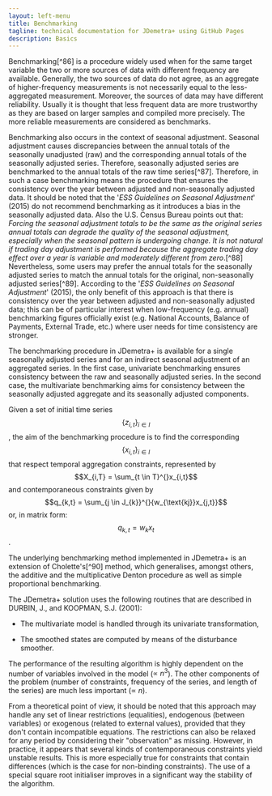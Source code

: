 ```yaml
---
layout: left-menu
title: Benchmarking
tagline: technical documentation for JDemetra+ using GitHub Pages
description: Basics
---
```



Benchmarking[^86] is a procedure widely used when for the same target
variable the two or more sources of data with different frequency are
available. Generally, the two sources of data do not agree, as an
aggregate of higher-frequency measurements is not necessarily equal to
the less-aggregated measurement. Moreover, the sources of data may have
different reliability. Usually it is thought that less frequent data are
more trustworthy as they are based on larger samples and compiled more
precisely. The more reliable measurements are considered as benchmarks.

Benchmarking also occurs in the context of seasonal adjustment. Seasonal
adjustment causes discrepancies between the annual totals of the
seasonally unadjusted (raw) and the corresponding annual totals of the
seasonally adjusted series. Therefore, seasonally adjusted series are
benchmarked to the annual totals of the raw time series[^87]. Therefore,
in such a case benchmarking means the procedure that ensures the
consistency over the year between adjusted and non-seasonally adjusted
data. It should be noted that the '*ESS Guidelines on Seasonal
Adjustment*' (2015) do not recommend benchmarking as it introduces a
bias in the seasonally adjusted data. Also the U.S. Census Bureau points
out that: *Forcing the seasonal adjustment totals to be the same as the
original series annual totals can degrade the quality of the seasonal
adjustment, especially when the seasonal pattern is undergoing change.
It is not natural if trading day adjustment is performed because the
aggregate trading day effect over a year is variable and moderately
different from zero*.[^88] Nevertheless, some users may prefer the
annual totals for the seasonally adjusted series to match the annual
totals for the original, non-seasonally adjusted series[^89]. According
to the '*ESS Guidelines on Seasonal Adjustment*' (2015), the only
benefit of this approach is that there is consistency over the year
between adjusted and non-seasonally adjusted data; this can be of
particular interest when low-frequency (e.g. annual) benchmarking
figures officially exist (e.g. National Accounts, Balance of Payments,
External Trade, etc.) where user needs for time consistency are
stronger.

The benchmarking procedure in JDemetra+ is available for a single
seasonally adjusted series and for an indirect seasonal adjustment of an
aggregated series. In the first case, univariate benchmarking ensures
consistency between the raw and seasonally adjusted series. In the
second case, the multivariate benchmarking aims for consistency between
the seasonally adjusted aggregate and its seasonally adjusted
components.

Given a set of initial time series $$\left\{ z_{i,t} \right\}_{i \in I}$$,
the aim of the benchmarking procedure is to find the corresponding
$$\left\{ x_{i,t} \right\}_{i \in I}$$ that respect temporal aggregation
constraints, represented by $$X_{i,T} = \sum_{t \in T}^{}x_{i,t}$$ and
contemporaneous constraints given by
$$q_{k,t} = \sum_{j \in J_{k}}^{}{w_{\text{kj}}x_{j,t}}$$ or, in matrix
form: $$q_{k,t} = w_{k}x_{t}$$.

The underlying benchmarking method implemented in JDemetra+ is an
extension of Cholette\'s[^90] method, which generalises, amongst others,
the additive and the multiplicative Denton procedure as well as simple
proportional benchmarking.

The JDemetra+ solution uses the following routines that are described in
DURBIN, J., and KOOPMAN, S.J. (2001):

-   The multivariate model is handled through its univariate
    transformation,

-   The smoothed states are computed by means of the disturbance
    smoother.

The performance of the resulting algorithm is highly dependent on the
number of variables involved in the model ($\propto \ n^{3}$). The other
components of the problem (number of constraints, frequency of the
series, and length of the series) are much less important
($\propto \ n$).

From a theoretical point of view, it should be noted that this approach
may handle any set of linear restrictions (equalities), endogenous
(between variables) or exogenous (related to external values), provided
that they don\'t contain incompatible equations. The restrictions can
also be relaxed for any period by considering their \"observation\" as
missing. However, in practice, it appears that several kinds of
contemporaneous constraints yield unstable results. This is more
especially true for constraints that contain differences (which is the
case for non-binding constraints). The use of a special square root
initialiser improves in a significant way the stability of the
algorithm.